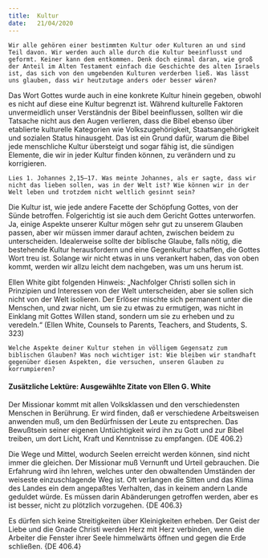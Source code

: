 ```yaml
---
title:  Kultur
date:   21/04/2020
---
```


`Wir alle gehören einer bestimmten Kultur oder Kulturen an und sind Teil davon. Wir werden auch alle durch die Kultur beeinflusst und geformt. Keiner kann dem entkommen. Denk doch einmal daran, wie groß der Anteil im Alten Testament einfach die Geschichte des alten Israels ist, das sich von den umgebenden Kulturen verderben ließ. Was lässt uns glauben, dass wir heutzutage anders oder besser wären?`

Das Wort Gottes wurde auch in eine konkrete Kultur hinein gegeben, obwohl es nicht auf diese eine Kultur begrenzt ist. Während kulturelle Faktoren unvermeidlich unser Verständnis der Bibel beeinflussen, sollten wir die Tatsache nicht aus den Augen verlieren, dass die Bibel ebenso über etablierte kulturelle Kategorien wie Volkszugehörigkeit, Staatsangehörigkeit und sozialen Status hinausgeht. Das ist ein Grund dafür, warum die Bibel jede menschliche Kultur übersteigt und sogar fähig ist, die sündigen Elemente, die wir in jeder Kultur finden können, zu verändern und zu korrigieren.

`Lies 1. Johannes 2,15–17. Was meinte Johannes, als er sagte, dass wir nicht das lieben sollen, was in der Welt ist? Wie können wir in der Welt leben und trotzdem nicht weltlich gesinnt sein?`

Die Kultur ist, wie jede andere Facette der Schöpfung Gottes, von der Sünde betroffen. Folgerichtig ist sie auch dem Gericht Gottes unterworfen. Ja, einige Aspekte unserer Kultur mögen sehr gut zu unserem Glauben passen, aber wir müssen immer darauf achten, zwischen beidem zu unterscheiden. Idealerweise sollte der biblische Glaube, falls nötig, die bestehende Kultur herausfordern und eine Gegenkultur schaffen, die Gottes Wort treu ist. Solange wir nicht etwas in uns verankert haben, das von oben kommt, werden wir allzu leicht dem nachgeben, was um uns herum ist.

Ellen White gibt folgenden Hinweis: „Nachfolger Christi sollen sich in Prinzipien und Interessen von der Welt unterscheiden, aber sie sollen sich nicht von der Welt isolieren. Der Erlöser mischte sich permanent unter die Menschen, und zwar nicht, um sie zu etwas zu ermutigen, was nicht in Einklang mit Gottes Willen stand, sondern um sie zu erheben und zu veredeln.“ (Ellen White, Counsels to Parents, Teachers, and Students, S. 323)

`Welche Aspekte deiner Kultur stehen in völligem Gegensatz zum biblischen Glauben? Was noch wichtiger ist: Wie bleiben wir standhaft gegenüber diesen Aspekten, die versuchen, unseren Glauben zu korrumpieren?`

#### Zusätzliche Lektüre: Ausgewählte Zitate von Ellen G. White

Der Missionar kommt mit allen Volksklassen und den verschiedensten Menschen in Berührung. Er wird finden, daß er verschiedene Arbeitsweisen anwenden muß, um den Bedürfnissen der Leute zu entsprechen. Das Bewußtsein seiner eigenen Untüchtigkeit wird ihn zu Gott und zur Bibel treiben, um dort Licht, Kraft und Kenntnisse zu empfangen. {DE 406.2}

Die Wege und Mittel, wodurch Seelen erreicht werden können, sind nicht immer die gleichen. Der Missionar muß Vernunft und Urteil gebrauchen. Die Erfahrung wird ihn lehren, welches unter den obwaltenden Umständen der weiseste einzuschlagende Weg ist. Oft verlangen die Sitten und das Klima des Landes ein dem angepaßtes Verhalten, das in keinem andern Lande geduldet würde. Es müssen darin Abänderungen getroffen werden, aber es ist besser, nicht zu plötzlich vorzugehen. {DE 406.3}

Es dürfen sich keine Streitigkeiten über Kleinigkeiten erheben. Der Geist der Liebe und die Gnade Christi werden Herz mit Herz verbinden, wenn die Arbeiter die Fenster ihrer Seele himmelwärts öffnen und gegen die Erde schließen. {DE 406.4}